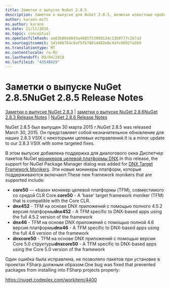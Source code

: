 ```yaml
---
title: Заметки о выпуске NuGet 2.8.5
description: Заметки о выпуске для NuGet 2.8.5, включая известные проблемы, исправления ошибок, добавленные функции и запросы на изменение структуры.
author: karann-msft
ms.author: karann
ms.date: 11/11/2016
ms.topic: conceptual
ms.openlocfilehash: aa03b00a0043a4805f33900124c13b0777c2b7a3
ms.sourcegitcommit: 1d1406764c6af5fb7801d462e0c4afc9092fa569
ms.translationtype: MT
ms.contentlocale: ru-RU
ms.lasthandoff: 09/04/2018
ms.locfileid: "43548629"
---
```

# <a name="nuget-285-release-notes"></a><span data-ttu-id="053ad-103">Заметки о выпуске NuGet 2.8.5</span><span class="sxs-lookup"><span data-stu-id="053ad-103">NuGet 2.8.5 Release Notes</span></span>

<span data-ttu-id="053ad-104">[Заметки о выпуске NuGet 2.8.3](../release-notes/nuget-2.8.3.md) | [заметки о выпуске NuGet 2.8.6](../release-notes/nuget-2.8.6.md)</span><span class="sxs-lookup"><span data-stu-id="053ad-104">[NuGet 2.8.3 Release Notes](../release-notes/nuget-2.8.3.md) | [NuGet 2.8.6 Release Notes](../release-notes/nuget-2.8.6.md)</span></span>

<span data-ttu-id="053ad-105">NuGet 2.8.5 был выпущен 30 марта 2015 г.</span><span class="sxs-lookup"><span data-stu-id="053ad-105">NuGet 2.8.5 was released March 30, 2015.</span></span> <span data-ttu-id="053ad-106">Он представляет собой незначительное обновление для наших 2.8.3 VSIX с некоторыми целевых исправлений.</span><span class="sxs-lookup"><span data-stu-id="053ad-106">It is a minor update to our 2.8.3 VSIX with some targeted fixes.</span></span>

<span data-ttu-id="053ad-107">В этом выпуске добавлена поддержка для диалогового окна Диспетчер пакетов NuGet [моникеров целевой платформы DNX](https://github.com/aspnet/dnx).</span><span class="sxs-lookup"><span data-stu-id="053ad-107">In this release, the support for NuGet Package Manager dialog was added for [DNX Target Framework Monikers](https://github.com/aspnet/dnx).</span></span>  <span data-ttu-id="053ad-108">Эти новые моникеры платформ, которые поддерживаются включают:</span><span class="sxs-lookup"><span data-stu-id="053ad-108">These new framework monikers that are supported include:</span></span>

* <span data-ttu-id="053ad-109">**core50** — «base» моникер целевой платформы (TFM), совместимого со средой CLR Core.</span><span class="sxs-lookup"><span data-stu-id="053ad-109">**core50** - A 'base' target framework moniker (TFM) that is compatible with the Core CLR.</span></span>
* <span data-ttu-id="053ad-110">**dnx452** - TFM на основе DNX приложений с помощью полного 4.5.2 версия платформы</span><span class="sxs-lookup"><span data-stu-id="053ad-110">**dnx452** - A TFM specific to DNX-based apps using the full 4.5.2 version of the framework</span></span>
* <span data-ttu-id="053ad-111">**dnx46** - TFM на основе DNX приложений с помощью полной 4.6 версия платформы</span><span class="sxs-lookup"><span data-stu-id="053ad-111">**dnx46** - A TFM specific to DNX-based apps using the full 4.6 version of the framework</span></span>
* <span data-ttu-id="053ad-112">**dnxcore50** - TFM на основе DNX приложений с помощью версии Core 5.0 структуры</span><span class="sxs-lookup"><span data-stu-id="053ad-112">**dnxcore50** - A TFM specific to DNX-based apps using the Core 5.0 version of the framework</span></span>

<span data-ttu-id="053ad-113">Один ошибка была исправлена, не позволяло пакетов при установке в проектах FSharp должным образом:</span><span class="sxs-lookup"><span data-stu-id="053ad-113">One bug was fixed that prevented packages from installing into FSharp projects properly:</span></span>

https://nuget.codeplex.com/workitem/4400